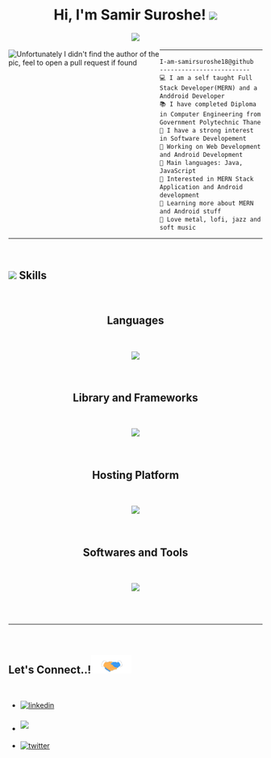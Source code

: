 <h1 align="center">
Hi, I'm Samir Suroshe!
  <img src="https://media.giphy.com/media/hvRJCLFzcasrR4ia7z/giphy.gif" width="30"></h1>
<p align="center">
  <a href="https://github.com/DenverCoder1/readme-typing-svg"><img src="https://readme-typing-svg.herokuapp.com?lines=Computer+Science+Student;Full+Stack+Web+Developer;Android+Developer;Always%20learning%20new%20things&center=true&width=380&height=45"></a>
</p>

<img align="left" src="https://github.com/samirsuroshe18/samirsuroshe18/assets/130245723/95ea3b0b-1718-4708-947b-c185ab8fff4e" alt="Unfortunately I didn't find the author of the pic, feel to open a pull request if found" width="300" />
<hr>

```
I-am-samirsuroshe18@github
-------------------------
💻 I am a self taught Full Stack Developer(MERN) and a Anddroid Developer
📚 I have completed Diploma in Computer Engineering from Government Polytechnic Thane
📝 I have a strong interest in Software Developement
🔭 Working on Web Development and Android Development
🌟 Main languages: Java, JavaScript
🚩 Interested in MERN Stack Application and Android development
🌱 Learning more about MERN and Android stuff
🎵 Love metal, lofi, jazz and soft music
```
<hr><br>

## <img src="https://media2.giphy.com/media/QssGEmpkyEOhBCb7e1/giphy.gif?cid=ecf05e47a0n3gi1bfqntqmob8g9aid1oyj2wr3ds3mg700bl&rid=giphy.gif" width ="25"><b> Skills</b>
<br>

<h2 align="center">Languages</h2><br>
<p align="center">
  <a href="https://skillicons.dev">
    <img src="https://skillicons.dev/icons?i=c,cpp,css,html,java,js,kotlin,mongodb,mysql,nodejs,py,&perline=14" />
  </a>
</p>
<br>   
    

<h2 align="center">Library and Frameworks</h2><br>
   <p align="center">
  <a href="https://skillicons.dev">
    <img src="https://skillicons.dev/icons?i=react,express,tailwind,bootstrap,nodejs,redux&perline=14" />
  </a>
</p>

<br>

<h2 align="center">Hosting Platform</h2><br>
    <p align="center">
  <a href="https://skillicons.dev">
    <img src="https://skillicons.dev/icons?i=vercel,firebase&perline=14" />
  </a>
</p>
    
<br>

<h2 align="center">Softwares and Tools</h2><br>
<p align="center">
  <a href="https://skillicons.dev">
    <img src="https://skillicons.dev/icons?i=vscode,androidstudio,figma,postman,git,github,firebase,linux,pycharm,idea&perline=14" />
  </a>
</p> 


</p>

<br>
<br>

-----

<br>


## <b> Let's Connect..!</b><img src="https://github.com/0xAbdulKhalid/0xAbdulKhalid/raw/main/assets/mdImages/handshake.gif" width ="80">
<br>
<div align='left'>

<ul>

<li>
<a href="https://www.linkedin.com/in/samir-suroshe-50b073271/" target="_blank">
<img src="https://img.shields.io/badge/linkedin:  Samir Suroshe-%2300acee.svg?color=405DE6&style=for-the-badge&logo=linkedin&logoColor=white" alt=linkedin style="margin-bottom: 5px;"/>
</a>
</li>

<br>

<li>
<a href="mailto:sameersuroshe50@gmail.com" target="_blank">
<img src="https://img.shields.io/badge/gmail:  Samir Suroshe-%23EA4335.svg?style=for-the-badge&logo=gmail&logoColor=white" t=mail style="margin-bottom: 5px;" />
</a>
</li>

<br>

<li>
<a href="https://twitter.com/SameerSuroshe" target="_blank">
<img src="https://img.shields.io/badge/twitter:  Samir Suroshe-%2300acee.svg?color=1DA1F2&style=for-the-badge&logo=twitter&logoColor=white" alt=twitter style="margin-bottom: 5px;"/>
</a>
</li>




	
</ul>
</div>
